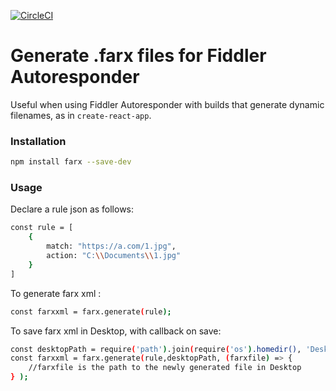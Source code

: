[![CircleCI](https://circleci.com/gh/timepurge/farx/tree/master.svg?style=svg)](https://circleci.com/gh/timepurge/farx/tree/master)

# Generate .farx files for Fiddler Autoresponder 

Useful when using Fiddler Autoresponder with builds that generate dynamic filenames, as in `create-react-app`.

### Installation
```sh
npm install farx --save-dev
```
### Usage

Declare a rule json as follows:
```sh
const rule = [
    {
        match: "https://a.com/1.jpg",
        action: "C:\\Documents\\1.jpg"
    }
]
```

To generate farx xml :

```sh
const farxxml = farx.generate(rule);
```

To save farx xml in Desktop, with callback on save:

```sh
const desktopPath = require('path').join(require('os').homedir(), 'Desktop');
const farxxml = farx.generate(rule,desktopPath, (farxfile) => {
    //farxfile is the path to the newly generated file in Desktop
} );
```
